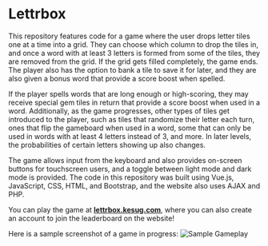 # Lettrbox

This repository features code for a game where the user drops letter tiles one at a time into a grid. They can choose which column to drop the tiles in, and once a word with at least 3 letters is formed from some of the tiles, they are removed from the grid. If the grid gets filled completely, the game ends. The player also has the option to bank a tile to save it for later, and they are also given a bonus word that provide a score boost when spelled.

If the player spells words that are long enough or high-scoring, they may receive special gem tiles in return that provide a score boost when used in a word. Additionally, as the game progresses, other types of tiles get introduced to the player, such as tiles that randomize their letter each turn, ones that flip the gameboard when used in a word, some that can only be used in words with at least 4 letters instead of 3, and more. In later levels, the probabilities of certain letters showing up also changes.

The game allows input from the keyboard and also provides on-screen buttons for touchscreen users, and a toggle between light mode and dark mode is provided. The code in this repository was built using Vue.js, JavaScript, CSS, HTML, and Bootstrap, and the website also uses AJAX and PHP.

You can play the game at **[lettrbox.kesug.com](https://lettrbox.kesug.com)**, where you can also create an account to join the leaderboard on the website!

Here is a sample screenshot of a game in progress:
![Sample Gameplay](https://github.com/benstamour/lettris/blob/main/lettrbox.gif?raw=true "Sample Gameplay")
